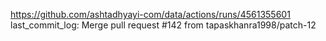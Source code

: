 https://github.com/ashtadhyayi-com/data/actions/runs/4561355601
last_commit_log: Merge pull request #142 from tapaskhanra1998/patch-12
